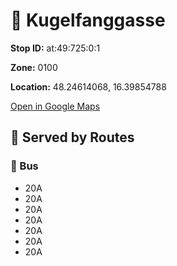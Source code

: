 # 🚉 Kugelfanggasse


**Stop ID:** at:49:725:0:1

**Zone:** 0100

**Location:** 48.24614068, 16.39854788

[Open in Google Maps](https://www.google.com/maps?q=48.24614068,16.39854788)

## 🚆 Served by Routes

### 🚌 Bus
- 20A
- 20A
- 20A
- 20A
- 20A
- 20A
- 20A